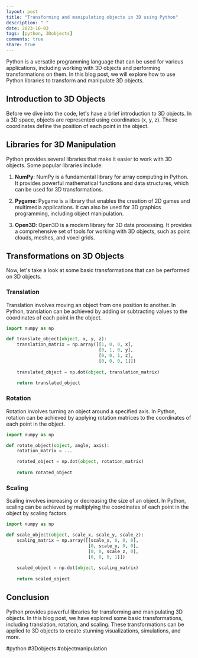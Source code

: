 ```yaml
---
layout: post
title: "Transforming and manipulating objects in 3D using Python"
description: " "
date: 2023-10-03
tags: [python, 3Dobjects]
comments: true
share: true
---
```


Python is a versatile programming language that can be used for various applications, including working with 3D objects and performing transformations on them. In this blog post, we will explore how to use Python libraries to transform and manipulate 3D objects.

## Introduction to 3D Objects

Before we dive into the code, let's have a brief introduction to 3D objects. In a 3D space, objects are represented using coordinates (x, y, z). These coordinates define the position of each point in the object. 

## Libraries for 3D Manipulation

Python provides several libraries that make it easier to work with 3D objects. Some popular libraries include:

1. **NumPy**: NumPy is a fundamental library for array computing in Python. It provides powerful mathematical functions and data structures, which can be used for 3D transformations.

2. **Pygame**: Pygame is a library that enables the creation of 2D games and multimedia applications. It can also be used for 3D graphics programming, including object manipulation.

3. **Open3D**: Open3D is a modern library for 3D data processing. It provides a comprehensive set of tools for working with 3D objects, such as point clouds, meshes, and voxel grids.

## Transformations on 3D Objects

Now, let's take a look at some basic transformations that can be performed on 3D objects.

### Translation

Translation involves moving an object from one position to another. In Python, translation can be achieved by adding or subtracting values to the coordinates of each point in the object.

```python
import numpy as np

def translate_object(object, x, y, z):
    translation_matrix = np.array([[1, 0, 0, x],
                                   [0, 1, 0, y],
                                   [0, 0, 1, z],
                                   [0, 0, 0, 1]])
    
    translated_object = np.dot(object, translation_matrix)
    
    return translated_object
```

### Rotation

Rotation involves turning an object around a specified axis. In Python, rotation can be achieved by applying rotation matrices to the coordinates of each point in the object.

```python
import numpy as np

def rotate_object(object, angle, axis):
    rotation_matrix = ...

    rotated_object = np.dot(object, rotation_matrix)
    
    return rotated_object
```

### Scaling

Scaling involves increasing or decreasing the size of an object. In Python, scaling can be achieved by multiplying the coordinates of each point in the object by scaling factors.

```python
import numpy as np

def scale_object(object, scale_x, scale_y, scale_z):
    scaling_matrix = np.array([[scale_x, 0, 0, 0],
                               [0, scale_y, 0, 0],
                               [0, 0, scale_z, 0],
                               [0, 0, 0, 1]])
    
    scaled_object = np.dot(object, scaling_matrix)
    
    return scaled_object
```

## Conclusion

Python provides powerful libraries for transforming and manipulating 3D objects. In this blog post, we have explored some basic transformations, including translation, rotation, and scaling. These transformations can be applied to 3D objects to create stunning visualizations, simulations, and more.

#python #3Dobjects #objectmanipulation